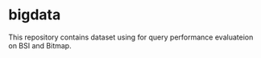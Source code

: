 # bigdata
This repository contains dataset using for query performance evaluateion on BSI and Bitmap. 
